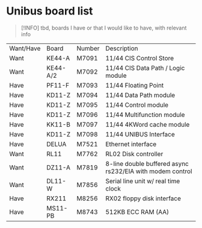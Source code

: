# Unibus board list

> [!INFO]
> tbd, boards I have or that I would like to have, with relevant info

|     |     |     |     |
| --- | --- | --- | --- |
| Want/Have | Board    | Number | Description |
| Want      | KE44-A   | M7091 | 11/44 CIS Control Store |
| Want      | KE44-A/2 | M7092 | 11/44 CIS Data Path / Logic module |
| Have      | PF11-F   | M7093 | 11/44 Floating Point |
| Have      | KD11-Z   | M7094 | 11/44 Data Path module |
| Have      | KD11-Z   | M7095 | 11/44 Control module |
| Have      | KD11-Z   | M7096 | 11/44 Multifunction module |
| Have      | KK11-B   | M7097 | 11/44 4KWord cache module |
| Have      | KD11-Z   | M7098 | 11/44 UNIBUS Interface |
| Have      | DELUA    | M7521 | Ethernet interface |
| Want      | RL11     | M7762 | RL02 Disk controller |
| Want      | DZ11-A   | M7819 | 8-line double buffered async rs232/EIA with modem control |
| Want      | DL11-W   | M7856 | Serial line unit w/ real time clock |
| Have      | RX211    | M8256 | RX02 floppy disk interface |
| Have      | MS11-PB  | M8743 | 512KB ECC RAM (AA) |






